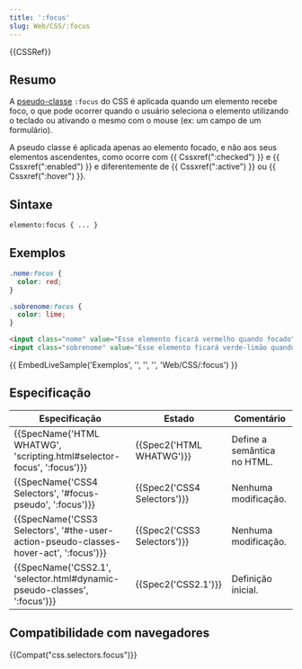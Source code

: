 ```yaml
---
title: ':focus'
slug: Web/CSS/:focus
---
```

{{CSSRef}}

## Resumo

A [pseudo-classe](/pt-BR/docs/Web/CSS/Pseudo-classes) `:focus` do CSS é aplicada quando um elemento recebe foco, o que pode ocorrer quando o usuário seleciona o elemento utilizando o teclado ou ativando o mesmo com o mouse (ex: um campo de um formulário).

A pseudo classe é aplicada apenas ao elemento focado, e não aos seus elementos ascendentes, como ocorre com {{ Cssxref(":checked") }} e {{ Cssxref(":enabled") }} e diferentemente de {{ Cssxref(":active") }} ou {{ Cssxref(":hover") }}.

## Sintaxe

```
elemento:focus { ... }
```

## Exemplos

```css
.nome:focus {
  color: red;
}

.sobrenome:focus {
  color: lime;
}
```

```html
<input class="nome" value="Esse elemento ficará vermelho quando focado">
<input class="sobrenome" value="Esse elemento ficará verde-limão quando focado">
```

{{ EmbedLiveSample('Exemplos', '', '', '', 'Web/CSS/:focus') }}

## Especificação

| Especificação                                                                                                    | Estado                               | Comentário                  |
| ---------------------------------------------------------------------------------------------------------------- | ------------------------------------ | --------------------------- |
| {{SpecName('HTML WHATWG', 'scripting.html#selector-focus', ':focus')}}                     | {{Spec2('HTML WHATWG')}}     | Define a semântica no HTML. |
| {{SpecName('CSS4 Selectors', '#focus-pseudo', ':focus')}}                                     | {{Spec2('CSS4 Selectors')}} | Nenhuma modificação.        |
| {{SpecName('CSS3 Selectors', '#the-user-action-pseudo-classes-hover-act', ':focus')}} | {{Spec2('CSS3 Selectors')}} | Nenhuma modificação.        |
| {{SpecName('CSS2.1', 'selector.html#dynamic-pseudo-classes', ':focus')}}                 | {{Spec2('CSS2.1')}}             | Definição inicial.          |

## Compatibilidade com navegadores

{{Compat("css.selectors.focus")}}
